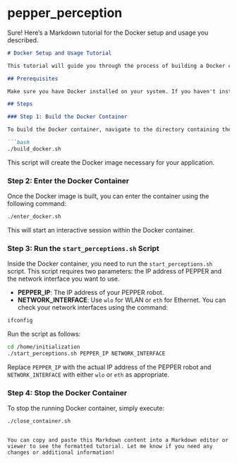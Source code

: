 # pepper_perception

Sure! Here’s a Markdown tutorial for the Docker setup and usage you described.

```markdown
# Docker Setup and Usage Tutorial

This tutorial will guide you through the process of building a Docker container, entering it, running a specific script, and stopping the container.

## Prerequisites

Make sure you have Docker installed on your system. If you haven't installed Docker yet, refer to the [Docker installation guide](https://docs.docker.com/get-docker/) for your operating system.

## Steps

### Step 1: Build the Docker Container

To build the Docker container, navigate to the directory containing the `build_docker.sh` script and run:

```bash
./build_docker.sh
```

This script will create the Docker image necessary for your application.

### Step 2: Enter the Docker Container

Once the Docker image is built, you can enter the container using the following command:

```bash
./enter_docker.sh
```

This will start an interactive session within the Docker container.

### Step 3: Run the `start_perceptions.sh` Script

Inside the Docker container, you need to run the `start_perceptions.sh` script. This script requires two parameters: the IP address of PEPPER and the network interface you want to use.

- **PEPPER_IP**: The IP address of your PEPPER robot.
- **NETWORK_INTERFACE**: Use `wlo` for WLAN or `eth` for Ethernet. You can check your network interfaces using the command:

```bash
ifconfig
```

Run the script as follows:

```bash
cd /home/initialization
./start_perceptions.sh PEPPER_IP NETWORK_INTERFACE
```

Replace `PEPPER_IP` with the actual IP address of the PEPPER robot and `NETWORK_INTERFACE` with either `wlo` or `eth` as appropriate.

### Step 4: Stop the Docker Container

To stop the running Docker container, simply execute:

```bash
./close_container.sh
```

```

You can copy and paste this Markdown content into a Markdown editor or viewer to see the formatted tutorial. Let me know if you need any changes or additional information!
